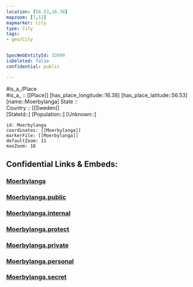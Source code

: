 ```yaml
---
location: [56.53,16.38] 
mapzoom: [7,12] 
mapmarker: city 
type: City
tags:
- geo/City


SpocWebEntityId: 32699
isDeleted: false
confidential: public

---
```

#is_a_/Place  
#is_a_ :: [[Place]] 
[has_place_longitude::16.38] 
[has_place_latitude::56.53] 
[name::Moerbylanga] 
State ::  
Country :: [[Sweden]]  
[StateId::] 
[Population::] 
[Unknown::] 


```leaflet
id: Moerbylanga
coordinates: [[Moerbylanga]] 
markerFile: [[Moerbylanga]] 
defaultZoom: 11 
maxZoom: 18
```


## Confidential Links & Embeds: 

### [Moerbylanga](/_Standards/Earth/Continent/Europe/Europe~North/Sweden/City/Moerbylanga.md) 

### [Moerbylanga.public](/_public/Earth/Continent/Europe/Europe~North/Sweden/City/Moerbylanga.public.md) 

### [Moerbylanga.internal](/_internal/Earth/Continent/Europe/Europe~North/Sweden/City/Moerbylanga.internal.md) 

### [Moerbylanga.protect](/_protect/Earth/Continent/Europe/Europe~North/Sweden/City/Moerbylanga.protect.md) 

### [Moerbylanga.private](/_private/Earth/Continent/Europe/Europe~North/Sweden/City/Moerbylanga.private.md) 

### [Moerbylanga.personal](/_personal/Earth/Continent/Europe/Europe~North/Sweden/City/Moerbylanga.personal.md) 

### [Moerbylanga.secret](/_secret/Earth/Continent/Europe/Europe~North/Sweden/City/Moerbylanga.secret.md)

